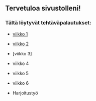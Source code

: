 ## Tervetuloa sivustolleni!
### Tältä löytyvät tehtäväpalautukset:
* [viikko 1](Vko1.html)

* [viikko 2](vko2.md)

* [viikko 3]

* viikko 4

* viikko 5

* viikko 6

* Harjoitustyö
